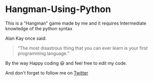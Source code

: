 # Hangman-Using-Python
This is a "Hangman" game made by me and it requires Intermediate knowledge of the python syntax

Alan Kay once said:
> “The most disastrous thing that you can ever learn is your first programming language.”

By the way Happy coding :smiley: and feel free to edit my code.

And don't forget to follow me on [Twitter](https://twitter.com/thegr8kabeer)
